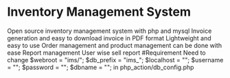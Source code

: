 # Inventory Management System
Open source inventory management system with php and mysql
Invoice generation and easy to download invoice in PDF format
Lightweight and easy to use
Order management and product management can be done with ease
Report management
User wise sell report
#Requirement
Need to change
$webroot = "ims/";
$db_prefix = "ims_";
$localhost = "";
$username = "";
$password = "";
$dbname = "";
in php_action/db_config.php

